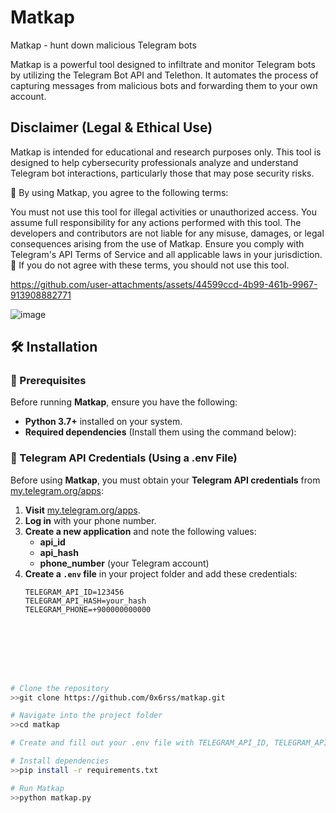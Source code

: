 # Matkap  
Matkap - hunt down malicious Telegram bots  


Matkap is a powerful tool designed to infiltrate and monitor Telegram bots by utilizing the Telegram Bot API and Telethon. It automates the process of capturing messages from malicious bots and forwarding them to your own account.
<br>
## Disclaimer (Legal & Ethical Use)
Matkap is intended for educational and research purposes only. This tool is designed to help cybersecurity professionals analyze and understand Telegram bot interactions, particularly those that may pose security risks.

🔹 By using Matkap, you agree to the following terms:

You must not use this tool for illegal activities or unauthorized access.
You assume full responsibility for any actions performed with this tool.
The developers and contributors are not liable for any misuse, damages, or legal consequences arising from the use of Matkap.
Ensure you comply with Telegram's API Terms of Service and all applicable laws in your jurisdiction.
📌 If you do not agree with these terms, you should not use this tool.



https://github.com/user-attachments/assets/44599ccd-4b99-461b-9967-913908882771



![image](https://github.com/user-attachments/assets/df682873-4c02-4631-b278-fa7a100c57dc)




## 🛠 Installation  

### 🔹 Prerequisites  
Before running **Matkap**, ensure you have the following:  

- **Python 3.7+** installed on your system.  
- **Required dependencies** (Install them using the command below):  

### 🔹 Telegram API Credentials (Using a .env File)

Before using **Matkap**, you must obtain your **Telegram API credentials** from [my.telegram.org/apps](https://my.telegram.org/apps):

1. **Visit** [my.telegram.org/apps](https://my.telegram.org/apps).  
2. **Log in** with your phone number.  
3. **Create a new application** and note the following values:
   - **api_id**
   - **api_hash**
   - **phone_number** (your Telegram account)
4. **Create a `.env` file** in your project folder and add these credentials:
   ```env
   TELEGRAM_API_ID=123456
   TELEGRAM_API_HASH=your_hash
   TELEGRAM_PHONE=+900000000000








```bash
# Clone the repository
>>git clone https://github.com/0x6rss/matkap.git

# Navigate into the project folder
>>cd matkap

# Create and fill out your .env file with TELEGRAM_API_ID, TELEGRAM_API_HASH, TELEGRAM_PHONE

# Install dependencies
>>pip install -r requirements.txt

# Run Matkap
>>python matkap.py












